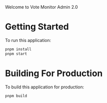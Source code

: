 Welcome to Vote Monitor Admin 2.0

# Getting Started

To run this application:

```bash
pnpm install
pnpm start
```

# Building For Production

To build this application for production:

```bash
pnpm build
```
